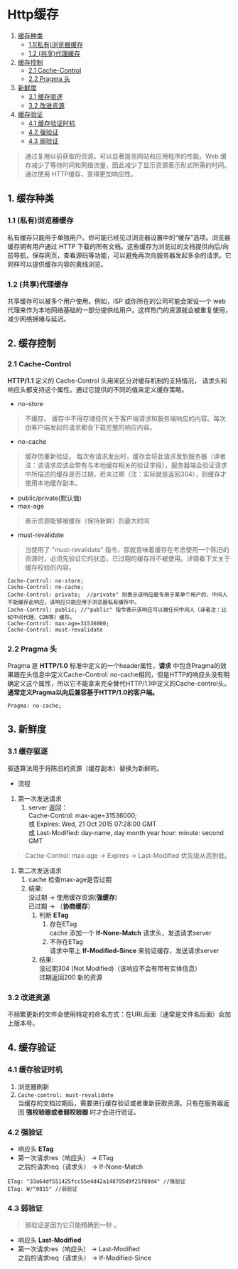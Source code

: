 # Http缓存
1. [缓存种类](https://github.com/pangbooo/note/blob/master/Brower/Performance/Http%E7%BC%93%E5%AD%98.md#1-%E7%BC%93%E5%AD%98%E7%A7%8D%E7%B1%BB)
    * [1.1(私有)浏览器缓存](https://github.com/pangbooo/note/blob/master/Brower/Performance/Http%E7%BC%93%E5%AD%98.md#12-%E5%85%B1%E4%BA%AB%E4%BB%A3%E7%90%86%E7%BC%93%E5%AD%98)
    * [1.2 (共享)代理缓存](https://github.com/pangbooo/note/blob/master/Brower/Performance/Http%E7%BC%93%E5%AD%98.md#12-%E5%85%B1%E4%BA%AB%E4%BB%A3%E7%90%86%E7%BC%93%E5%AD%98)
2. [缓存控制](https://github.com/pangbooo/note/blob/master/Brower/Performance/Http%E7%BC%93%E5%AD%98.md#2-%E7%BC%93%E5%AD%98%E6%8E%A7%E5%88%B6)
    * [2.1 Cache-Control](https://github.com/pangbooo/note/blob/master/Brower/Performance/Http%E7%BC%93%E5%AD%98.md#21-cache-control)
    * [2.2 Pragma 头](https://github.com/pangbooo/note/blob/master/Brower/Performance/Http%E7%BC%93%E5%AD%98.md#22-pragma-%E5%A4%B4)
3. [新鲜度](https://github.com/pangbooo/note/blob/master/Brower/Performance/Http%E7%BC%93%E5%AD%98.md#3-%E6%96%B0%E9%B2%9C%E5%BA%A6)
    * [3.1 缓存驱逐](https://github.com/pangbooo/note/blob/master/Brower/Performance/Http%E7%BC%93%E5%AD%98.md#31-%E7%BC%93%E5%AD%98%E9%A9%B1%E9%80%90)
    * [3.2 改进资源](https://github.com/pangbooo/note/blob/master/Brower/Performance/Http%E7%BC%93%E5%AD%98.md#32-%E6%94%B9%E8%BF%9B%E8%B5%84%E6%BA%90)
4. [缓存验证](https://github.com/pangbooo/note/blob/master/Brower/Performance/Http%E7%BC%93%E5%AD%98.md#4-%E7%BC%93%E5%AD%98%E9%AA%8C%E8%AF%81)
    * [4.1 缓存验证时机](https://github.com/pangbooo/note/blob/master/Brower/Performance/Http%E7%BC%93%E5%AD%98.md#41-%E7%BC%93%E5%AD%98%E9%AA%8C%E8%AF%81%E6%97%B6%E6%9C%BA)
    * [4.2 强验证](https://github.com/pangbooo/note/blob/master/Brower/Performance/Http%E7%BC%93%E5%AD%98.md#42-%E5%BC%BA%E9%AA%8C%E8%AF%81)
    * [4.3 弱验证](https://github.com/pangbooo/note/blob/master/Brower/Performance/Http%E7%BC%93%E5%AD%98.md#43-%E5%BC%B1%E9%AA%8C%E8%AF%81)

> 通过复用以前获取的资源，可以显著提高网站和应用程序的性能。Web 缓存减少了等待时间和网络流量，因此减少了显示资源表示形式所需的时间。通过使用 HTTP缓存，变得更加响应性。

## 1. 缓存种类
### 1.1 (私有)浏览器缓存
私有缓存只能用于单独用户。你可能已经见过浏览器设置中的“缓存”选项。浏览器缓存拥有用户通过 HTTP 下载的所有文档。这些缓存为浏览过的文档提供向后/向前导航，保存网页，查看源码等功能，可以避免再次向服务器发起多余的请求。它同样可以提供缓存内容的离线浏览。
### 1.2 (共享)代理缓存
共享缓存可以被多个用户使用。例如，ISP 或你所在的公司可能会架设一个 web 代理来作为本地网络基础的一部分提供给用户。这样热门的资源就会被重复使用，减少网络拥堵与延迟。

## 2. 缓存控制
### 2.1 Cache-Control
__HTTP/1.1__ 定义的 Cache-Control 头用来区分对缓存机制的支持情况， 请求头和响应头都支持这个属性。通过它提供的不同的值来定义缓存策略。

* no-store
> 不缓存。
缓存中不得存储任何关于客户端请求和服务端响应的内容。每次由客户端发起的请求都会下载完整的响应内容。

* no-cache
> 缓存但重新验证。
每次有请求发出时，缓存会将此请求发到服务器（译者注：该请求应该会带有与本地缓存相关的验证字段），服务器端会验证请求中所描述的缓存是否过期，若未过期（注：实际就是返回304），则缓存才使用本地缓存副本。


* public/private(默认值)  
* max-age
> 表示资源能够被缓存（保持新鲜）的最大时间
* must-revalidate
> 当使用了 "must-revalidate" 指令，那就意味着缓存在考虑使用一个陈旧的资源时，必须先验证它的状态，已过期的缓存将不被使用。详情看下文关于缓存校验的内容。
```
Cache-Control: no-store; 
Cache-Control: no-cache; 
Cache-Control: private;  //private" 则表示该响应是专用于某单个用户的，中间人不能缓存此响应，该响应只能应用于浏览器私有缓存中。
Cache-Control: public; //"public" 指令表示该响应可以被任何中间人（译者注：比如中间代理、CDN等）缓存。
Cache-Control: max-age=31536000; 
Cache-Control: must-revalidate
```

### 2.2 Pragma 头
Pragma 是 __HTTP/1.0__ 标准中定义的一个header属性，__请求__ 中包含Pragma的效果跟在头信息中定义Cache-Control: no-cache相同，但是HTTP的响应头没有明确定义这个属性，所以它不能拿来完全替代HTTP/1.1中定义的Cache-control头。 __通常定义Pragma以向后兼容基于HTTP/1.0的客户端。__
```
Pragma: no-cache;
```

## 3. 新鲜度
### 3.1 缓存驱逐
驱逐算法用于将陈旧的资源（缓存副本）替换为新鲜的。

* 流程
1. 第一次发送请求
    1. server 返回：</br>
    Cache-Control: max-age=31536000; </br>
    或 Expires: Wed, 21 Oct 2015 07:28:00 GMT </br>
    或 Last-Modified: day-name, day month year hour: minute: second GMT </br>
> Cache-Control: max-age -> Expires -> Last-Modified 优先级从高到低。

1. 第二次发送请求
    1. cache 检查max-age是否过期
    2. 结果: </br>
       没过期 -> 使用缓存资源(__强缓存__) </br> 
       已过期 -> （__协商缓存__）
        1. 判断 __ETag__
            1) 存在ETag</br> 
            cache 添加一个 __If-None-Match__ 请求头，发送请求server
            2) 不存在ETag</br> 
            请求中带上 __If-Modified-Since__  来验证缓存，发送请求server
        2. 结果: </br>
            没过期304 (Not Modified)（该响应不会有带有实体信息）</br>
            过期返回200 新的资源
       

### 3.2 改进资源
不频繁更新的文件会使用特定的命名方式：在URL后面（通常是文件名后面）会加上版本号。

## 4. 缓存验证
### 4.1 缓存验证时机
1. 浏览器刷新
2. ```Cache-control: must-revalidate```<br/>
当缓存的文档过期后，需要进行缓存验证或者重新获取资源。只有在服务器返回 __强校验器或者弱校验器__ 时才会进行验证。

### 4.2 强验证
* 响应头 __ETag__
* 第一次请求res（响应头） -> ETag </br>
  之后的请求req（请求头） -> If-None-Match
```
ETag: "33a64df551425fcc55e4d42a148795d9f25f89d4" //强验证
ETag: W/"0815" //弱验证
```

### 4.3 弱验证
> 弱验证是因为它只能精确到一秒 。

* 响应头 __Last-Modified__
* 第一次请求res（响应头） -> Last-Modified </br>
  之后的请求req（请求头） -> If-Modified-Since







